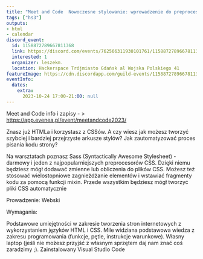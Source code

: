 ```yaml
---
title: "Meet and Code  Nowoczesne stylowanie: wprowadzenie do preprocesora sass/scss"
tags: ["hs3"]
outputs:
- html
- calendar
discord_event:
  id: 1158872789667811368
  link: https://discord.com/events/762566311930101761/1158872789667811368
  interested: 1
  organizer: leszekm.
  location: Hackerspace Trójmiasto Gdańsk al Wojska Polskiego 41
featureImage: https://cdn.discordapp.com/guild-events/1158872789667811368/d82b57ad85a8a5192362f14766294c02.png?size=1024
eventInfo:
  dates:
    extra:
      2023-10-24 17:00-21:00: null
---
```

Meet and Code 
info i zapisy - > https://app.evenea.pl/event/meetandcode2023/

Znasz już HTMLa i korzystasz z CSSów. A czy wiesz jak możesz tworzyć szybciej i bardziej przejrzyste arkusze stylów? Jak zautomatyzować proces pisania kodu strony?

Na warsztatach poznasz Sass (Syntactically Awesome Stylesheet) - darmowy i jeden z najpopularniejszych preprocesorów CSS. Dzięki niemu będziesz mógł dodawać zmienne lub obliczenia do plików CSS. Możesz też stosować wielostopniowe zagnieżdżanie elementów i wstawiać fragmenty kodu za pomocą funkcji mixin. Przede wszystkim będziesz mógł tworzyć pliki CSS automatycznie

Prowadzenie: Webski
 
Wymagania:

Podstawowe umiejętności w zakresie tworzenia stron internetowych z wykorzystaniem języków HTML i CSS.
Mile widziana podstawowa wiedza z zakresu programowania (funkcje, pętle, instrukcje warunkowe).
Własny laptop (jeśli nie możesz przyjść z własnym sprzętem daj nam znać coś zaradzimy ;).
Zainstalowany Visual Studio Code
